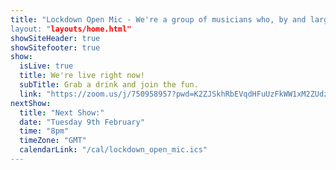 ```yaml
---
title: "Lockdown Open Mic - We're a group of musicians who, by and large, found eachother on the internet at the beginning of the 2020 lockdown and have been performing via Zoom every Tuesday night since.
layout: "layouts/home.html"
showSiteHeader: true
showSitefooter: true
show:
  isLive: true
  title: We're live right now!
  subTitle: Grab a drink and join the fun.
  link: "https://zoom.us/j/750958957?pwd=K2ZJSkhRbEVqdHFuUzFkWW1xM2ZUdz09"
nextShow:
  title: "Next Show:"
  date: "Tuesday 9th February"
  time: "8pm"
  timeZone: "GMT"
  calendarLink: "/cal/lockdown_open_mic.ics"
---
```

